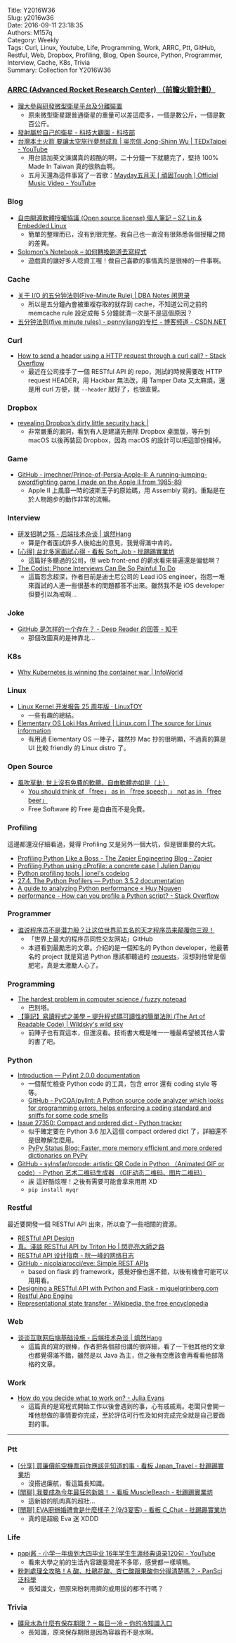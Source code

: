 Title: Y2016W36  
Slug: y2016w36  
Date: 2016-09-11 23:18:35  
Authors: M157q  
Category: Weekly  
Tags: Curl, Linux, Youtube, Life, Programming, Work, ARRC, Ptt, GitHub, Restful, Web, Dropbox, Profiling, Blog, Open Source, Python, Programmer, Interview, Cache, K8s, Trivia  
Summary: Collection for Y2016W36  
  
  
  
### [ARRC (Advanced Rocket Research Center) （前瞻火箭計劃）](http://www.arrc.tw/)  
  
+ [理大參與研發微型衛星平台及分離裝置](http://chinese.eurekalert.org/zh/pub_releases/2015-12/thkp-ppi121015.php)  
    + 原來微型衛星跟普通衛星的重量可以差這麼多，一個是數公斤，一個是數百公斤。  
+ [發射屬於自己的衛星 - 科技大觀園 - 科技部](https://scitechvista.nat.gov.tw/zh-tw/articles/c/0/9/10/1/1646.htm)  
+ [台灣本土火箭 要讓太空旅行夢想成真 | 吳宗信 Jong-Shinn Wu | TEDxTaipei - YouTube](https://www.youtube.com/watch?v=7B9Up161sAI)  
    + 用台語加英文演講真的超酷的啊，二十分鐘一下就聽完了，堅持 100% Made In Taiwan 真的很熱血啊。  
    + 五月天還為這件事寫了一首歌：[Mayday五月天 [ 頑固Tough ] Official Music Video - YouTube](https://www.youtube.com/watch?v=YKiMrg6rgYQ)  
  
  
### Blog  
  
+ [自由開源軟體授權協議 (Open source license) 個人筆記 – SZ Lin  & Embedded Linux](https://szlin.me/2016/08/15/%e8%87%aa%e7%94%b1%e9%96%8b%e6%ba%90%e8%bb%9f%e9%ab%94%e6%8e%88%e6%ac%8a%e5%8d%94%e8%ad%b0-open-source-license-%e5%80%8b%e4%ba%ba%e7%ad%86%e8%a8%98/)  
    + 簡單的整理而已，沒有到很完整。我自己也一直沒有很熟悉各個授權之間的差異。  
+ [Solomon's Notebook – 如何轉換跑道去寫程式](https://blog.s10g.tw/posts/2016/09/09/start-programming/)  
    + 遊戲真的讓好多人唸資工喔！做自己喜歡的事情真的是很棒的一件事啊。  
  
  
### Cache  
  
+ [关于 I/O 的五分钟法则(Five-Minute Rule) | DBA Notes 闲思录](http://dbanotes.net/arch/five-minute_rule.html)  
    + 所以是五分鐘內會被重複存取的就存到 cache，不知道公司之前的 memcache rule 設定成每 5 分鐘就清一次是不是這個原因？  
+ [五分钟法则(five minute rules) - pennyliang的专栏 - 博客频道 - CSDN.NET](http://blog.csdn.net/pennyliang/article/details/5903181)  
  
  
### Curl  
  
+ [How to send a header using a HTTP request through a curl call? - Stack Overflow](http://stackoverflow.com/questions/356705/how-to-send-a-header-using-a-http-request-through-a-curl-call)  
    + 最近在公司接手了一個 RESTful API 的 repo，測試的時候需要改 HTTP request HEADER，用 Hackbar 無法改，用 Tamper Data 又太麻煩，還是用 curl 方便，就 `--header` 就好了，也很直覺。  
  
  
### Dropbox  
  
+ [revealing Dropbox’s dirty little security hack |](http://applehelpwriter.com/2016/07/28/revealing-dropboxs-dirty-little-security-hack/)  
    + 非常嚴重的漏洞，看到有人是建議先刪除 Dropbox 桌面版，等升到 macOS 以後再裝回 Dropbox，因為 macOS 的設計可以把這部份擋掉。  
  
  
### Game  
  
+ [GitHub - jmechner/Prince-of-Persia-Apple-II: A running-jumping-swordfighting game I made on the Apple II from 1985-89](https://github.com/jmechner/Prince-of-Persia-Apple-II)  
    + Apple II 上風靡一時的波斯王子的原始碼，用 Assembly 寫的。重點是在於人物跑步的動作非常的流暢。  
  
  
### Interview  
  
+ [研发招聘之殇 - 后端技术杂谈 | 飒然Hang](http://www.rowkey.me/blog/2015/12/31/dev-job-talk/)  
    + 算是作者面試許多人後給出的意見，我覺得滿中肯的。  
+ [[心得] 台北多家面試心得 - 看板 Soft_Job - 批踢踢實業坊](https://www.ptt.cc/bbs/Soft_Job/M.1473255742.A.ED5.html)  
    + 這篇好多聽過的公司，但 web front-end 的薪水看來普遍還是偏低啊？  
+ [The Codist: Phone Interviews Can Be So Painful To Do](http://thecodist.com/article/phone-interviews-can-be-so-painful-to-do)  
    + 這篇怨念超深，作者目前是迪士尼公司的 Lead iOS engineer，抱怨一堆來面試的人連一些很基本的問題都答不出來。雖然我不是 iOS developer 但要引以為戒啊...  
  
  
### Joke  
  
+ [GitHub 是怎样的一个存在？ - Deep Reader 的回答 - 知乎](https://www.zhihu.com/question/28976652/answer/42804737)  
    + 那個改圖真的是神靠北...  
  
  
### K8s  
  
+ [Why Kubernetes is winning the container war | InfoWorld](http://www.infoworld.com/article/3118345/cloud-computing/why-kubernetes-is-winning-the-container-war.html)  
  
  
### Linux  
  
+ [Linux Kernel 开发报告 25 周年版 · LinuxTOY](https://linuxtoy.org/archives/linux-kernel-development-report-2016.html)  
    + 一些有趣的總結。  
+ [Elementary OS Loki Has Arrived | Linux.com | The source for Linux information](https://www.linux.com/learn/elementary-os-loki-has-arrived)  
    + 有用過 Elementary OS 一陣子，雖然抄 Mac 抄的很明顯，不過真的算是 UI 比較 friendly 的 Linux distro 了。  
  
  
### Open Source  
  
+ [風吹草動: 世上沒有免費的軟體，自由軟體亦如是（上）](http://breezymove.blogspot.tw/2016/08/blog-post.html)  
    + [You should think of 「free」 as in 「free speech,」 not as in 「free beer」](https://www.gnu.org/philosophy/free-sw.en.html)  
    + Free Software 的 Free 是自由而不是免費。  
  
  
### Profiling  
  
這邊都還沒仔細看過，覺得 Profiling 又是另外一個大坑，但是很重要的大坑。  
  
+ [Profiling Python Like a Boss - The Zapier Engineering Blog - Zapier](https://zapier.com/engineering/profiling-python-boss/)  
+ [Profiling Python using cProfile: a concrete case | Julien Danjou](https://julien.danjou.info/blog/2015/guide-to-python-profiling-cprofile-concrete-case-carbonara)  
+ [Python profiling tools | ionel's codelog](https://blog.ionelmc.ro/2013/06/08/python-profiling-tools/)  
+ [27.4. The Python Profilers — Python 3.5.2 documentation](https://docs.python.org/3.5/library/profile.html)  
+ [A guide to analyzing Python performance « Huy Nguyen](https://www.huyng.com/posts/python-performance-analysis)  
+ [performance - How can you profile a Python script? - Stack Overflow](http://stackoverflow.com/questions/582336/how-can-you-profile-a-python-script)  
  
  
### Programmer  
  
+ [谁说程序员不是潜力股？让这位世界前五名的天才程序员来颠覆你三观！](http://mp.weixin.qq.com/s?__biz=MzI0NzIwNDgzNg%3D%3D&mid=2649759701&idx=1&sn=c28214d95f6254ac2f1772aaa181f9f2&scene=2&srcid=0908TIsIeCZ7LjLXYIvnZMn2)  
    + 「世界上最大的程序员同性交友网站」GitHub  
    + 本週看到最勵志的文章。介紹的是一個知名的 Python developer，他最著名的 project 就是寫過 Python 應該都聽過的 [requests](https://github.com/kennethreitz/requests)，沒想到他曾是個肥宅，真是太激勵人心了。  
  
  
### Programming  
  
+ [The hardest problem in computer science / fuzzy notepad](https://eev.ee/blog/2016/07/26/the-hardest-problem-in-computer-science/)  
    + 巴別塔。  
+ [【筆記】易讀程式之美學 – 提升程式碼可讀性的簡單法則 (The Art of Readable Code) | Wildsky's wild sky](http://blog.wildsky.cc/posts/the-art-of-readable-code/)  
    + 前陣子也有買這本，但還沒看。技術書大概是唯一一種最希望被其他人雷的書了吧。  
  
  
### Python  
  
+ [Introduction — Pylint 2.0.0 documentation](https://pylint.readthedocs.io/en/latest/intro.html)  
    + 一個幫忙檢查 Python code 的工具，包含 error 還有 coding style 等等。  
    + [GitHub - PyCQA/pylint: A Python source code analyzer which looks for programming errors, helps enforcing a coding standard and sniffs for some code smells](https://github.com/PyCQA/pylint)  
+ [Issue 27350: Compact and ordered dict - Python tracker](http://bugs.python.org/issue27350)  
    + 似乎確定要在 Python 3.6 加入這個 compact ordered dict 了，詳細還不是很瞭解怎麼用。  
    + [PyPy Status Blog: Faster, more memory efficient and more ordered dictionaries on PyPy](https://morepypy.blogspot.tw/2015/01/faster-more-memory-efficient-and-more.html)  
+ [GitHub - sylnsfar/qrcode: artistic QR Code in Python （Animated GIF qr code）- Python 艺术二维码生成器 （GIF动态二维码、图片二维码）](https://github.com/sylnsfar/qrcode)  
    + 誒 這好酷炫喔！之後有需要可能會拿來用用 XD  
    + `pip install myqr`  
  
  
### Restful  
  
最近要開發一個 RESTful API 出來，所以查了一些相關的資源。  
  
+ [RESTful API Design](http://www.slideshare.net/AmigoChan/restful-api-design)  
+ [真。淺談 RESTful API by Triton Ho | 閃亮亮大師之路](http://blog.dj1020.net/%E7%9C%9F%E3%80%82%E6%B7%BA%E8%AB%87_RESTful_API_by_Triton_Ho/)  
+ [RESTful API 设计指南 - 阮一峰的网络日志](http://www.ruanyifeng.com/blog/2014/05/restful_api.html)  
+ [GitHub - nicolaiarocci/eve: Simple REST APIs](https://github.com/nicolaiarocci/eve)  
    + based on flask 的 framework，感覺好像也還不錯，以後有機會可能可以用用看。  
+ [Designing a RESTful API with Python and Flask - miguelgrinberg.com](http://blog.miguelgrinberg.com/post/designing-a-restful-api-with-python-and-flask)  
+ [Restful App Engine](http://www.slideshare.net/RyanMorlok/restful-app-engine)  
+ [Representational state transfer - Wikipedia, the free encyclopedia](https://en.wikipedia.org/wiki/Representational_state_transfer)  
  
  
### Web  
  
+ [谈谈互联网后端基础设施 - 后端技术杂谈 | 飒然Hang](http://www.rowkey.me/blog/2016/08/27/server-basic-tech-stack/)  
    + 這篇真的寫的很棒，作者把各個部份講的很詳細，看了一下他其他的文章也都覺得滿不錯，雖然是以 Java 為主，但之後有空應該會再看看他部落格的文章。  
  
  
### Work  
  
+ [How do you decide what to work on? - Julia Evans](http://jvns.ca/blog/2016/08/16/how-do-you-work-on-something-important/)  
    + 這篇真的是寫程式開始工作以後會遇到的事，心有戚戚焉。老闆只會開一堆他想做的事情要你完成，至於評估可行性及如何完成完全就是自己要面對的事。  
  
---  
  
### Ptt  
  
+ [[分享] 買廉價航空機票前你應該先知道的事 - 看板 Japan_Travel - 批踢踢實業坊](https://www.ptt.cc/bbs/Japan_Travel/M.1386355632.A.851.html)  
    + 沒搭過廉航，看這篇長知識。  
+ [[閒聊] 我要成為今年最狂的新娘！ - 看板 MuscleBeach - 批踢踢實業坊](https://www.ptt.cc/bbs/MuscleBeach/M.1473070754.A.646.html)  
    + 這新娘的肌肉真的超壯...  
+ [[閒聊] EVA廚辦婚禮會是什麼樣子？(9/3宴客) - 看板 C_Chat - 批踢踢實業坊](https://www.ptt.cc/bbs/C_Chat/M.1473011847.A.083.html)  
    + 真的是超級 Eva 迷 XDDD  
  
  
### Life  
  
+ [papi酱 - 小学一年级到大四毕业 16年学生生涯经典语录120句 - YouTube](https://www.youtube.com/watch?v=cNTKoe3G9Qo&feature=youtu.be)  
    + 看來大學之前的生活內容跟臺灣差不多耶，感覺都一樣填鴨。  
+ [粉刺處理全攻略！A 酸、杜鵑花酸、杏仁酸跟果酸你分得清楚嗎？ - PanSci 泛科學](http://pansci.asia/archives/105418)  
    + 長知識文，但原來粉刺用擠的或用拔的都不行嗎？  
  
  
### Trivia  
  
+ [礦泉水為什麼有保存期限？ – 每日一冷 – 你的冷知識入口](http://www.dailycold.tw/11464/%E7%A4%A6%E6%B3%89%E6%B0%B4%E7%82%BA%E4%BB%80%E9%BA%BC%E6%9C%89%E4%BF%9D%E5%AD%98%E6%9C%9F%E9%99%90%EF%BC%9F/)  
    + 長知識，原來保存期限是因為容器而不是水啊。  
